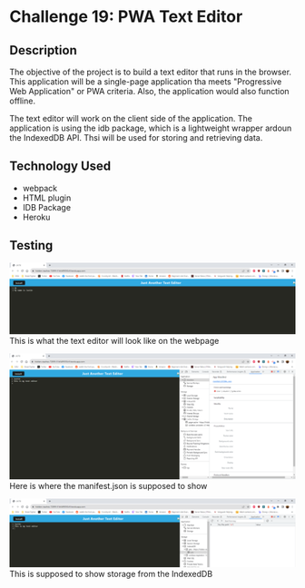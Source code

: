 # Challenge 19: PWA Text Editor

## Description
The objective of the project is to build a text editor that runs in the browser. This application will be a single-page application tha meets "Progressive Web Application" or PWA criteria. Also, the application would also function offline.

The text editor will work on the client side of the application. The application is using the idb package, which is a lightweight wrapper ardoun the IndexedDB API. Thsi will be used for storing and retrieving data. 

## Technology Used
- webpack
- HTML plugin
- IDB Package
- Heroku

## Testing
![alt text](client/src/images/screenshot1.PNG)
This is what the text editor will look like on the webpage

![alt text](client/src/images/screenshot2.PNG)
Here is where the manifest.json is supposed to show

![alt text](client/src/images/screenshot3.PNG)
This is supposed to show storage from the IndexedDB